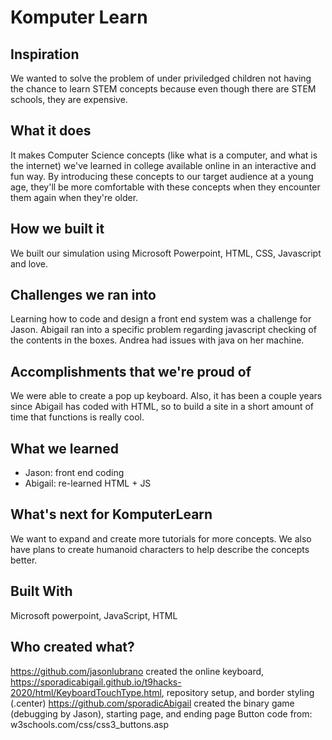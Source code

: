 # Komputer Learn

## Inspiration
We wanted to solve the problem of under priviledged children not having the chance to learn STEM concepts because even though there are STEM schools, they are expensive.

## What it does
It makes Computer Science concepts (like what is a computer, and what is the internet) we've learned in college available online in an interactive and fun way. By introducing these concepts to our target audience at a young age, they'll be more comfortable with these concepts when they encounter them again when they're older.

## How we built it
We built our simulation using Microsoft Powerpoint, HTML, CSS, Javascript and love.

## Challenges we ran into
Learning how to code and design a front end system was a challenge for Jason. Abigail ran into a specific problem regarding javascript checking of the contents in the boxes. Andrea had issues with java on her machine.

## Accomplishments that we're proud of
We were able to create a pop up keyboard. Also, it has been a couple years since Abigail has coded with HTML, so to build a site in a short amount of time that functions is really cool.

## What we learned
- Jason: front end coding
- Abigail: re-learned HTML + JS

## What's next for KomputerLearn
We want to expand and create more tutorials for more concepts. We also have plans to create humanoid characters to help describe the concepts better.

## Built With
Microsoft powerpoint, JavaScript, HTML

## Who created what?
https://github.com/jasonlubrano created the online keyboard, https://sporadicabigail.github.io/t9hacks-2020/html/KeyboardTouchType.html, repository setup, and border styling (.center)
https://github.com/sporadicAbigail created the binary game (debugging by Jason), starting page, and ending page 
Button code from: w3schools.com/css/css3_buttons.asp
